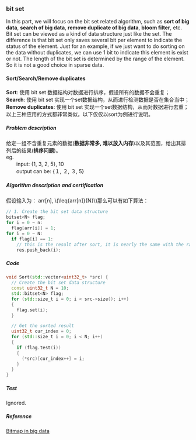 ### bit set

In this part, we will focus on the bit set related algorithm, such as **sort of big data**, **search of big data**, **remove duplicate of big data**, **bloom filter**, etc.  
Bit set can be viewed as a kind of data structure just like the set. The difference is that bit set only saves several bit per element to indicate the status of the element. Just for an example, if we just want to do sorting on the data without duplicates, we can use 1 bit to indicate this element is exist or not. The length of the bit set is determined by the range of the element. So it is not a good choice in sparse data.

#### Sort/Search/Remove duplicates

  **Sort**: 使用 bit set 数据结构对数据进行排序，假设所有的数据不会重复；  
  **Search**: 使用 bit set 实现一个set数据结构，从而进行检测数据是否在集合当中；  
  **Remove duplicates**: 使用 bit set 实现一个set数据结构，从而对数据进行去重；  
  以上三种应用的方式都非常类似，以下仅仅以sort为例进行说明。

##### Problem description

给定一组不含重复元素的数据(**数据非常多, 难以放入内存**)以及其范围，给出其排列后的结果(**排序问题**)。  
eg.  
　　input: {1, 3, 2, 5}, 10   
　　output can be: {１, ２, ３, 5}

##### Algorithm description and certification

假设输入为： arr[n], \\(\leq{arr[n]}{N}\\)那么可以有如下算法：

  ```cpp
  // 1. Create the bit set data structure
  bitset<N> flag;
  for i = 0 ~ n:
    flag[arr[i]] = 1;
  for i = 0 ~ N:
    if flag[i] == 1:
      // this is the result after sort, it is nearly the same with the radix sort
      res.push_back(i);
  ```

##### Code

```cpp
void Sort(std::vector<uint32_t> *src) {
  // Create the bit set data structure
  const uint32_t N = 10;
  std::bitset<N> flag;
  for (std::size_t i = 0; i < src->size(); i++)
  {
    flag.set(i);
  }

  // Get the sorted result
  uint32_t cur_index = 0;
  for (std::size_t i = 0; i < N; i++)
  {
    if (flag.test(i))
    {
      (*src)[cur_index++] = i;
    }
  }
}

```

##### Test

Ignored.

##### Reference

[Bitmap in big data](https://www.cnblogs.com/yangjiannr/p/da-shu-ju-chu-libitmap.html)
